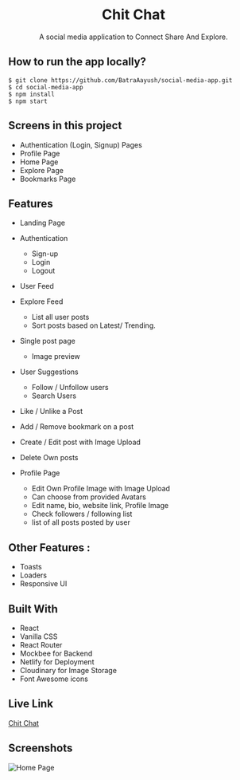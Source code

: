 <div align="center">
  <h1>Chit Chat</h1>
    <p>A social media application to Connect Share And Explore.</p>
 </div>

## How to run the app locally?
```
$ git clone https://github.com/BatraAayush/social-media-app.git
$ cd social-media-app
$ npm install
$ npm start
```

## Screens in this project
- Authentication (Login, Signup) Pages
- Profile Page
- Home Page
- Explore Page
- Bookmarks Page

## Features
- Landing Page
- Authentication
  - Sign-up
  - Login
  - Logout

- User Feed
- Explore Feed
  - List all user posts
  - Sort posts based on Latest/ Trending.

- Single post page
  - Image preview

- User Suggestions
  - Follow / Unfollow users
  - Search Users

- Like / Unlike a Post
- Add / Remove bookmark on a post
- Create / Edit post with Image Upload
- Delete Own posts

- Profile Page
  - Edit Own Profile Image with Image Upload
  - Can choose from provided Avatars
  - Edit name, bio, website link, Profile Image
  - Check followers / following list
  - list of all posts posted by user 


## **Other Features :**
- Toasts
- Loaders
- Responsive UI

## Built With
- React
- Vanilla CSS
- React Router
- Mockbee for Backend
- Netlify for Deployment
- Cloudinary for Image Storage
- Font Awesome icons

## Live Link
[Chit Chat](https://chit-chat-ab.netlify.app/)

## Screenshots
![Home Page](https://res.cloudinary.com/dbzcsalbk/image/upload/v1689500811/chitchat/create-post/chit-chart-home_ku4ibv.png)

